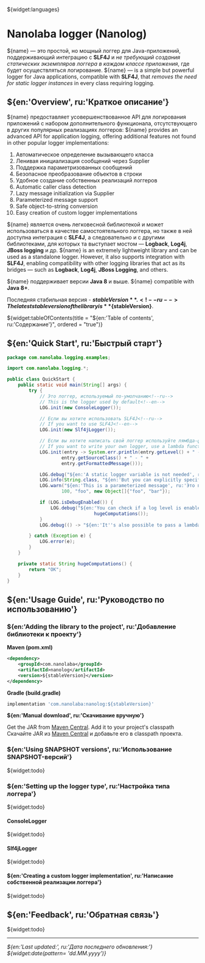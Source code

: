 <!--@nrg.languages=en,ru-->
<!--@nrg.defaultLanguage=en-->

<!--@name=**Nanolog**-->
<!--@stableVersion=1.0-->

${widget:languages}

# Nanolaba logger (Nanolog)

${name} — это простой, но мощный логгер для Java-приложений, поддерживающий интеграцию с<!--ru-->
**SLF4J** и *не требующий создания статических экземпляров логгера<!--ru-->
в каждом классе приложения*, где будет осуществляться логирование.<!--ru-->
${name} — is a simple but powerful logger for Java applications, compatible with **SLF4J**, <!--en-->
that *removes the need for static logger instances* in every class requiring logging.<!--en-->

## ${en:'Overview', ru:'Краткое описание'}

${name} предоставляет усовершенствованное API для логирования приложений с набором<!--ru-->
дополнительного функционала, отсутствующего в других популярных реализациях логгеров: <!--ru-->
${name} provides an advanced API for application logging, offering additional features not found<!--en-->
in other popular logger implementations:<!--en-->

1. Автоматическое определение вызывающего класса<!--ru-->
2. Ленивая инициализация сообщений через Supplier<!--ru-->
3. Поддержка параметризованных сообщений<!--ru-->
4. Безопасное преобразование объектов в строки<!--ru-->
5. Удобное создание собственных реализаций логгеров<!--ru-->
1. Automatic caller class detection<!--en-->
2. Lazy message initialization via Supplier<!--en-->
3. Parameterized message support<!--en-->
4. Safe object-to-string conversion<!--en-->
5. Easy creation of custom logger implementations<!--en-->

${name} является очень легковесной библиотекой и может использоваться в качестве <!--ru-->
самостоятельного логгера, но также в ней доступна интеграция с **SLF4J**, а следовательно и с другими <!--ru-->
библиотеками, для которых та выступает мостом — **Logback**, **Log4j**, **JBoss logging** и др.<!--ru-->
${name} is an extremely lightweight library and can be used as a standalone logger. However, it also<!--en-->
supports integration with **SLF4J**, enabling compatibility with other logging libraries that act as its<!--en-->
bridges — such as **Logback**, **Log4j**, **JBoss Logging**, and others.<!--en-->

${name} поддерживает версии **Java 8** и выше.<!--ru-->
${name} compatible with **Java 8+**.<!--en-->

Последняя стабильная версия - **${stableVersion}**.<!--ru-->
The latest stable version of the library is **${stableVersion}**.<!--en-->

${widget:tableOfContents(title = "${en:'Table of contents', ru:'Содержание'}", ordered = "true")}

## ${en:'Quick Start', ru:'Быстрый старт'}

```java
package com.nanolaba.logging.examples;

import com.nanolaba.logging.*;

public class QuickStart {
    public static void main(String[] args) {
        try {
            // Это логгер, используемый по-умолчанию<!--ru-->
            // This is the logger used by default<!--en-->
            LOG.init(new ConsoleLogger());

            // Если вы хотите использовать SLF4J<!--ru-->
            // If you want to use SLF4J<!--en-->
            LOG.init(new Slf4jLogger());

            // Если вы хотите написать свой логгер используйте лямбда-функцию или реализуйте интерфейс ILogger<!--ru-->
            // If you want to write your own logger, use a lambda function or implement the ILogger interface.<!--en-->
            LOG.init(entry -> System.err.println(entry.getLevel() + " - " +
                    entry.getSourceClass() + " - " +
                    entry.getFormattedMessage()));

            LOG.debug("${en:'A static logger variable is not needed', ru:'Статическая переменная логгера не нужна'}");
            LOG.info(String.class, "${en:'But you can explicitly specify which class the logging should belong to', ru:'Но можно явно указать к какому классу должно относиться логирование'}");
            LOG.warn("${en:'This is a parameterized message', ru:'Это параметризованное сообщение'}: {}, {}, {} ",
                    100, "foo", new Object[]{"foo", "bar"});

            if (LOG.isDebugEnabled()) {
                LOG.debug("${en:'You can check if a log level is enabled in the standard way', ru:'Можно сделать проверку доступности уровня логирования стандартным способом'}: " +
                                hugeComputations());
            }
            LOG.debug(() -> "${en:'It''s also possible to pass a lambda expression', ru:'А можно передать лямбда-выражение'}: " + hugeComputations());

        } catch (Exception e) {
            LOG.error(e);
        }
    }

    private static String hugeComputations() {
        return "OK";
    }
}
```

## ${en:'Usage Guide', ru:'Руководство по использованию'}

### ${en:'Adding the library to the project', ru:'Добавление библиотеки к проекту'}

**Maven (pom.xml)**

```xml
<dependency>
    <groupId>com.nanolaba</groupId>
    <artifactId>nanolog</artifactId>
    <version>${stableVersion}</version>
</dependency>  
```

**Gradle (build.gradle)**

```groovy
implementation 'com.nanolaba:nanolog:${stableVersion}'
```

**${en:'Manual download', ru:'Скачивание вручную'}**

Get the JAR from [Maven Central](https://repo1.maven.org/maven2/com/nanolaba/nanolog/${stableVersion}).<!--en-->
Add it to your project's classpath<!--en-->
Скачайте JAR из [Maven Central](https://repo1.maven.org/maven2/com/nanolaba/nanolog/${stableVersion})<!--ru-->
и добавьте его в classpath проекта.<!--ru-->

### ${en:'Using SNAPSHOT versions', ru:'Использование SNAPSHOT-версий'}

${widget:todo}

### ${en:'Setting up the logger type', ru:'Настройка типа логгера'}

${widget:todo}

#### ConsoleLogger

${widget:todo}

#### Slf4jLogger

${widget:todo}

#### ${en:'Creating a custom logger implementation', ru:'Написание собственной реализации логгера'}

${widget:todo}

## ${en:'Feedback', ru:'Обратная связь'}

${widget:todo}

---
*${en:'Last updated:', ru:'Дата последнего обновления:'} ${widget:date(pattern= 'dd.MM.yyyy')}*